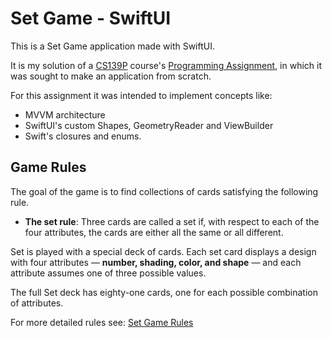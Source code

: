 # Set Game - SwiftUI

This is a Set Game application made with SwiftUI.

It is my solution of a [CS139P](https://cs193p.sites.stanford.edu) course's [Programming Assignment](https://cs193p.sites.stanford.edu/sites/g/files/sbiybj16636/files/media/file/assignment_3_0.pdf), in which it was sought to make an application from scratch.

For this assignment it was intended to implement concepts like:
* MVVM architecture
* SwiftUI's custom Shapes, GeometryReader and ViewBuilder
* Swift's closures and enums.

## Game Rules
The goal of the game is to find collections of cards satisfying the following rule.
* **The set rule**: Three cards are called a set if, with respect to each of the four attributes, the cards are either all the same or all different.

Set is played with a special deck of cards. Each set card displays a design with four attributes — __number, shading, color, and shape__ — and each attribute assumes one of three possible values.

The full Set deck has eighty-one cards, one for each possible combination of attributes.

For more detailed rules see: [Set Game Rules](https://web.archive.org/web/20130605073741/http://www.math.rutgers.edu/~maclagan/papers/set.pdf)
